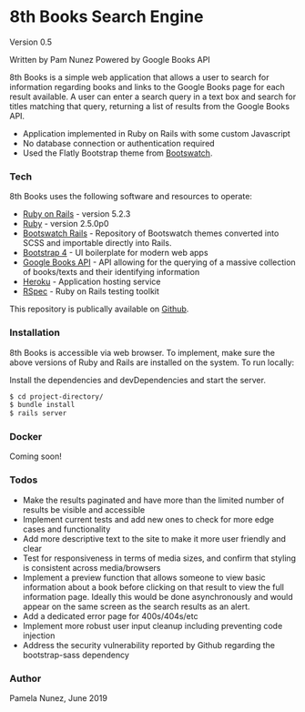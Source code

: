 # 8th Books Search Engine
Version 0.5

Written by Pam Nunez
Powered by Google Books API

8th Books is a simple web application that allows a user to search for information regarding books and links to the Google Books page for each result available. A user can enter a search query in a text box and search for titles matching that query, returning a list of results from the Google Books API. 

  - Application implemented in Ruby on Rails with some custom Javascript
  - No database connection or authentication required
  - Used the Flatly Bootstrap theme from [Bootswatch][bootswatch].

### Tech

8th Books uses the following software and resources to operate:

* [Ruby on Rails][ror5] - version 5.2.3
* [Ruby][ruby] - version 2.5.0p0
* [Bootswatch Rails][boots-rails] - Repository of Bootswatch themes converted into SCSS and importable directly into Rails.
* [Bootstrap 4][bootstrap] - UI boilerplate for modern web apps
* [Google Books API][gbooks] - API allowing for the querying of a massive collection of books/texts and their identifying information
* [Heroku][heroku] - Application hosting service
* [RSpec][rspec] - Ruby on Rails testing toolkit

This repository is publically available on [Github][repo].

### Installation

8th Books is accessible via web browser. To implement, make sure the above versions of Ruby and Rails are installed on the system. To run locally:

Install the dependencies and devDependencies and start the server.

```sh
$ cd project-directory/
$ bundle install
$ rails server
```

### Docker
Coming soon!

### Todos

 - Make the results paginated and have more than the limited number of results be visible and accessible
 - Implement current tests and add new ones to check for more edge cases and functionality
 - Add more descriptive text to the site to make it more user friendly and clear
 - Test for responsiveness in terms of media sizes, and confirm that styling is consistent across media/browsers
 - Implement a preview function that allows someone to view basic information about a book before clicking on that result to view the full information page. Ideally this would be done asynchronously and would appear on the same screen as the search results as an alert.
 - Add a dedicated error page for 400s/404s/etc
 - Implement more robust user input cleanup including preventing code injection
 - Address the security vulnerability reported by Github regarding the bootstrap-sass dependency

### Author

Pamela Nunez, June 2019


[//]: # (These are reference links used in the body of this note and get stripped out when the markdown processor does its job. There is no need to format nicely because it shouldn't be seen. Thanks SO - http://stackoverflow.com/questions/4823468/store-comments-in-markdown-syntax)

   [bootswatch]: <https://bootswatch.com/flatly/>
   [bootstrap]: <https://getbootstrap.com/docs/4.3/getting-started/introduction/>
   [ror5]: <https://weblog.rubyonrails.org/2019/3/28/Rails-5-2-3-has-been-released/>
   [boots-rails]: <https://github.com/maxim/bootswatch-rails>
   [ruby]: <https://docs.ruby-lang.org/en/2.5.0/>
   [gbooks]: <https://developers.google.com/books/docs/overview>
   [rspec]: <https://rspec.info/>
   [heroku]: <http://heroku.com/home>
   [repo]: <https://github.com/pamnunez/eighth-books>
